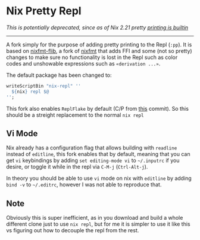 # Nix Pretty Repl

*This is potentially deprecated, since as of Nix 2.21 pretty [printing is builtin](https://github.com/NixOS/nix/pull/9931)*

---

A fork simply for the purpose of adding pretty printing to the Repl (`:pp`). It is based on [nixfmt-flib](https://github.com/MathiasSven/nixfmt-flib), a fork of [nixfmt](https://github.com/serokell/nixfmt) that adds FFI and some (not so pretty) changes to make sure no functionality is lost in the Repl such as color codes and unshowable expressions such as `«derivation ...»`.

The default package has been changed to:
```nix
writeScriptBin "nix-repl" ''
  ${nix} repl $@
'';
```

This fork also enables `ReplFlake` by default (C/P from [this](https://github.com/privatevoid-net/nix-super/commit/cb263a33b9a14c8e99018af663e02b95e66659bd) commit). So this should be a streight replacement to the normal `nix repl`

## Vi Mode

Nix already has a configuration flag that allows building with `readline` instead of `editline`, this fork enables that by default, meaning that you can get `vi` keybindings by adding `set editing-mode vi` to `~/.inputrc` if you desire, or toggle it while in the repl via `C-M-j` (`Ctrl-Alt-j`).

In theory you should be able to use `vi` mode on nix with `editline` by adding `bind -v` to `~/.editrc`, however I was not able to reproduce that. 

## Note

Obviously this is super inefficient, as in you download and build a whole different clone just to use `nix repl`, but for me it is simpler to use it like this vs figuring out how to decouple the repl from the rest.

